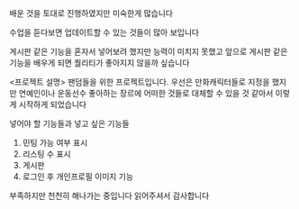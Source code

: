 배운 것을 토대로 진행하였지만 미숙한게 많습니다

수업을 듣다보면 업데이트할 수 있는 것들이 많아 보입니다

게시판 같은 기능을 혼자서 넣어보려 했지만 능력이 미치지 못했고 앞으로 게시판 같은 기능을 배우게 되면 퀄리티가 좋아지지 않을까 싶습니다

<프로젝트 설명>
팬덤들을 위한 프로젝트입니다. 우선은 만화캐릭터들로 지정을 했지만 연예인이나 운동선수 좋아하는 장르에 어떠한 것들로 대체할 수 있을 것 같아서 이렇게 시작하게 되었습니다

넣어야 할 기능들과 넣고 싶은 기능들

1. 민팅 가능 여부 표시
2. 리스팅 수 표시
3. 게시판
4. 로그인 후 개인프로필 이미지 기능

부족하지만 천천히 해나가는 중입니다
읽어주셔서 감사합니다
